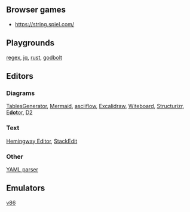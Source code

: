 ## Browser games
- https://string.spiel.com/


## Playgrounds
[regex](https://regex101.com/), [jq](https://jqplay.org/), [rust](https://play.rust-lang.org), [godbolt](https://godbolt.org/)

## Editors
### Diagrams
[TablesGenerator](https://www.tablesgenerator.com/),
[Mermaid](https://mermaid.live),
[asciiflow](https://asciiflow.com/),
[Excalidraw](https://excalidraw.com/),
[Witeboard](https://witeboard.com),
[Structurizr](https://structurizr.com/dsl),
[E**dot**or](https://edotor.net/),
[D2](https://play.d2lang.com/)

### Text
[Hemingway Editor](https://hemingwayapp.com/),
[StackEdit](https://stackedit.io/app)

### Other
[YAML parser](https://yaml-online-parser.appspot.com/)

## Emulators
[v86](https://copy.sh/v86/)
